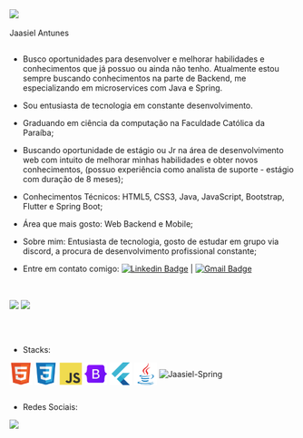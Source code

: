 <img width="200" src="https://avatars.githubusercontent.com/u/69393570?v=4">

Jaasiel Antunes

##

- Busco oportunidades para desenvolver e melhorar habilidades e conhecimentos que já possuo ou ainda não tenho.
Atualmente estou sempre buscando conhecimentos na parte de Backend, me especializando em microservices com Java e Spring.

- Sou entusiasta de tecnologia em constante desenvolvimento.

 - Graduando em ciência da computação na Faculdade Católica da Paraíba;
 - Buscando oportunidade de estágio ou Jr na área de desenvolvimento web com intuito de melhorar minhas habilidades e obter novos conhecimentos, (possuo experiência como analista de suporte - estágio com duração de 8 meses);
 - Conhecimentos Técnicos: HTML5, CSS3, Java, JavaScript, Bootstrap, Flutter e Spring Boot;
 - Área que mais gosto: Web Backend e Mobile;
 - Sobre mim: Entusiasta de tecnologia, gosto de estudar em grupo via discord, a procura de desenvolvimento profissional constante;
 - Entre em contato comigo: [![Linkedin Badge](https://img.shields.io/badge/-JaasielAntunes-blue?style=flat-square&logo=Linkedin&logoColor=white&link=https://www.linkedin.com/in/jaasiel-antunes-1517b41bb/)](https://www.linkedin.com/in/jaasiel-antunes-1517b41bb/) 
| 
[![Gmail Badge](https://img.shields.io/badge/-contato.jaasiel@gmail.com-c14438?style=flat-square&logo=Gmail&logoColor=white&link=jaasiel:contato.jaasiel@gmail.com)](jaasiel:contato.jaasiel@gmail.com)

##

<div> <br>
 <img height="170em" src="https://github-readme-stats.vercel.app/api?username=JaasielAntunes&show_icons=true&count_private=true&theme=radical&include_all_commits"/>
 <img height="180em" src="https://github-readme-stats.vercel.app/api/top-langs/?username=JaasielAntunes&layout=compact&langs_count=16&theme=radical"/>
</div>

##
<br> 

- Stacks:

<div style="display: inline_block">
 <img align="center" height="40" width"40" alt="Jaasiel-HTML5" src="https://raw.githubusercontent.com/devicons/devicon/master/icons/html5/html5-original.svg">
 <img align="center" height="40" width"40" alt="Jaasiel-CSS3" src="https://raw.githubusercontent.com/devicons/devicon/master/icons/css3/css3-original.svg">
 <img align="center" height="40" width"40" alt="Jaasiel-JS" src="https://raw.githubusercontent.com/devicons/devicon/master/icons/javascript/javascript-original.svg">
 <img align="center" height="40" width"40" alt="Jaasiel-Bootstrap" src="https://raw.githubusercontent.com/devicons/devicon/master/icons/bootstrap/bootstrap-original.svg">
 <img align="center" height="40" width"40" alt="Jaasiel-Flutter" src="https://raw.githubusercontent.com/devicons/devicon/master/icons/flutter/flutter-original.svg">
 <img align="center" height="40" width"40" alt="Jaasiel-Java" src="https://raw.githubusercontent.com/devicons/devicon/master/icons/java/java-original.svg">
 <img align="center" height="55" width"40" alt="Jaasiel-Spring" src="https://cdn.jsdelivr.net/gh/devicons/devicon/icons/spring/spring-original-wordmark.svg">         
</div>

##

- Redes Sociais:

<div>
 <a href="https://www.instagram.com/jaasiel.antunes/" target="_blank"> <img target="_blank" src="https://img.shields.io/badge/Instagram-E4405F?style=for-the-badge&logo=instagram&logoColor=white"></a>
</div> 
